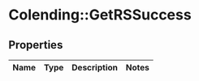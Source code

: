# Colending::GetRSSuccess

## Properties
Name | Type | Description | Notes
------------ | ------------- | ------------- | -------------

